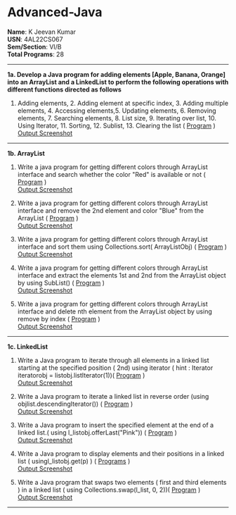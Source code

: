 # Advanced-Java
 **Name**: K Jeevan Kumar  
**USN**: 4AL22CS067  
**Sem/Section**: VI/B  
**Total Programs**: 28  

---
**1a.  Develop a Java program for adding elements [Apple, Banana, Orange] into an ArrayList and a LinkedList to perform the following operations with different functions directed as
follows<br>**
1. Adding elements, 2. Adding element at specific index, 3. Adding multiple elements, 4. Accessing elements,5. Updating elements, 6. Removing elements, 7. Searching elements, 8. List
size, 9. Iterating over list, 10. Using Iterator, 11. Sorting, 12. Sublist, 13. Clearing the list ( [Program](https://github.com/jeevankumar812/Advanced-Java/blob/main/ListInterfaceDemo/ListInterfaceDemo.java) )<br>
[Output Screenshot](https://github.com/jeevankumar812/Advanced-Java/blob/main/ListInterfaceDemo/ListInterfaceDemo_Output.png)

---
  
**1b. ArrayList**
1. Write a java program for getting different colors through ArrayList interface and search whether the color "Red" is available or not ( [Program](https://github.com/jeevankumar812/Advanced-Java/blob/main/ListInterfaceDemo/ArrayList/Contains_Red.java) )<br>
[Output Screenshot](https://github.com/jeevankumar812/Advanced-Java/blob/main/ListInterfaceDemo/ArrayList/Contains_Red-op.png)<br>

2. Write a java program for getting different colors through ArrayList interface and remove the 2nd element and color "Blue" from the ArrayList ( [Program](https://github.com/jeevankumar812/Advanced-Java/blob/main/ListInterfaceDemo/ArrayList/Remove.java) )<br>
[Output Screenshot](https://github.com/jeevankumar812/Advanced-Java/blob/main/ListInterfaceDemo/ArrayList/Remove-op.png)<br>

3. Write a java program for getting different colors through ArrayList interface and sort them using Collections.sort( ArrayListObj)
( [Program](https://github.com/jeevankumar812/Advanced-Java/blob/main/ListInterfaceDemo/ArrayList/Array_Sort.java) )<br>
[Output Screenshot](https://github.com/jeevankumar812/Advanced-Java/blob/main/ListInterfaceDemo/ArrayList/Array_Sort-op.png)<br>

4. Write a java program for getting different colors through ArrayList interface and extract the elements 1st and 2nd from the ArrayList object by using SubList() ( [Program](https://github.com/jeevankumar812/Advanced-Java/blob/main/ListInterfaceDemo/ArrayList/Array_SubList.java) )<br>
[Output Screenshot](https://github.com/jeevankumar812/Advanced-Java/blob/main/ListInterfaceDemo/ArrayList/Array_Sublist-op.png)

5. Write a java program for getting different colors through ArrayList interface and delete nth element from the ArrayList object by using remove by index ( [Program](https://github.com/jeevankumar812/Advanced-Java/blob/main/ListInterfaceDemo/ArrayList/RemoveNthElement.java) )<br>
[Output Screenshot](https://github.com/jeevankumar812/Advanced-Java/blob/main/ListInterfaceDemo/ArrayList/RemoveNthElement-op.png)

---
**1c. LinkedList**
1. Write a Java program to iterate through all elements in a linked list starting at the specified position ( 2nd) using iterator ( hint : Iterator iteratorobj = listobj.listIterator(1))( [Program](https://github.com/jeevankumar812/Advanced-Java/blob/main/ListInterfaceDemo/LinkedList/Iterator.java) )<br>
[Output Screenshot](https://github.com/jeevankumar812/Advanced-Java/blob/main/ListInterfaceDemo/LinkedList/Iterator-op.png)<br>

2. Write a Java program to iterate a linked list in reverse order (using objlist.descendingIterator()) ( [Program](https://github.com/jeevankumar812/Advanced-Java/blob/main/ListInterfaceDemo/LinkedList/Desc_Iterator.java) )<br>
[Output Screenshot](https://github.com/jeevankumar812/Advanced-Java/blob/main/ListInterfaceDemo/LinkedList/Desc_Iterator-op.png)<br>

3. Write a Java program to insert the specified element at the end of a linked list.( using l_listobj.offerLast("Pink")) ( [Program](https://github.com/jeevankumar812/Advanced-Java/blob/main/ListInterfaceDemo/LinkedList/Add_Last.java) )<br>
[Output Screenshot](https://github.com/jeevankumar812/Advanced-Java/blob/main/ListInterfaceDemo/LinkedList/Add_Last-op.png)<br>

4. Write a Java program to display elements and their positions in a linked list ( usingl_listobj.get(p) ) ( [Programs](https://github.com/jeevankumar812/Advanced-Java/blob/main/ListInterfaceDemo/LinkedList/Array_Index.java) )<br>
[Output Screenshot](https://github.com/jeevankumar812/Advanced-Java/blob/main/ListInterfaceDemo/LinkedList/Array_Index-op.png)<br>

5. Write a Java program that swaps two elements ( first and third elements ) in a linked list ( using Collections.swap(l_list, 0, 2))( [Program](https://github.com/jeevankumar812/Advanced-Java/blob/main/ListInterfaceDemo/LinkedList/Swap_Elements.java) )<br>
[Output Screenshot](https://github.com/jeevankumar812/Advanced-Java/blob/main/ListInterfaceDemo/LinkedList/Swap_Elements-op.png)<br>

---
